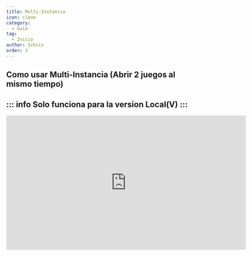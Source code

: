 ```yaml
---
title: Multi-Instancia
icon: clone 
category:
  - Guía
tag:
  - Inicio
author: Schvis
order: 3
---
```


## Como usar Multi-Instancia (Abrir 2 juegos al mismo tiempo)
::: info Solo funciona para la version Local(V)
:::
---
<div class="iframe-container"><iframe width="640" height="360" src="https://www.youtube.com/embed/pSAxKoneT64" title="Multi-Instance V (Updated)" frameborder="0" allow="accelerometer; autoplay; clipboard-write; encrypted-media; gyroscope; picture-in-picture; web-share" allowfullscreen></iframe></div>

